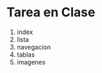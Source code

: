 # Tarea en Clase

1. index
2. lista
3. navegacion
4. tablas
5. imagenes

<!--
  Crear repositorio (html-02)
  crear archivo index.html
  crear archivo listas.html (ejemplo de listas)
  crear archivo navegacion.html (ejemplo de menu perfecto)
  crear archivo tablas.html (ejemplo de tablas)
  crea archivo imagen.html (ejemplo de imagen)
-->
